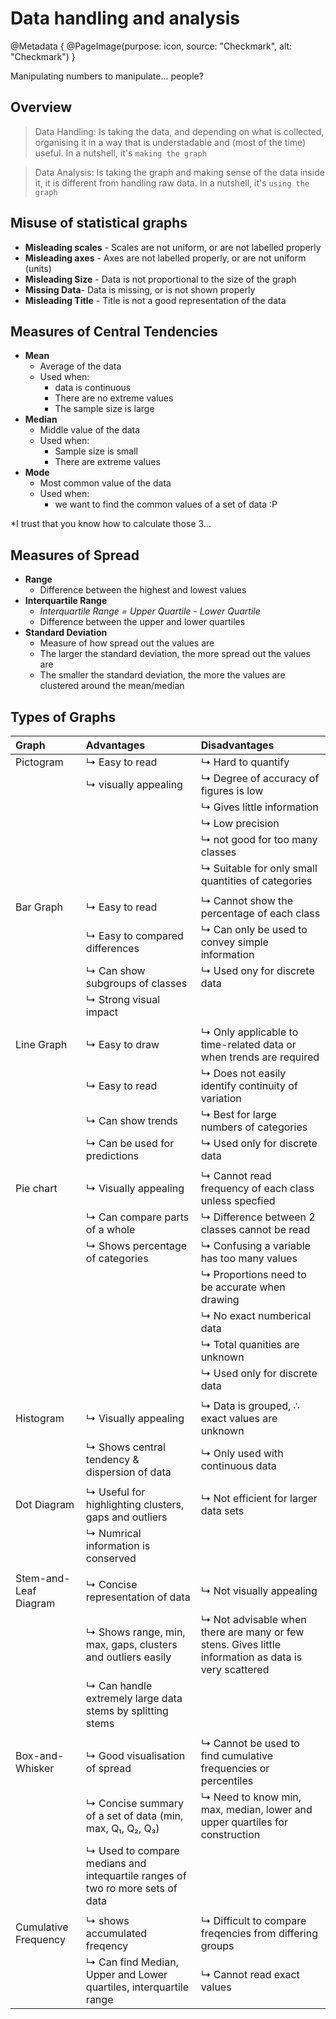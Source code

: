 # Data handling and analysis

@Metadata {
    @PageImage(purpose: icon, source: "Checkmark", alt: "Checkmark")
}

Manipulating numbers to manipulate... people?

## Overview

> Data Handling:
> Is taking the data, and depending on what is collected, organising it in a way that is understadable and (most of the time) useful. In a nutshell, it's `making the graph`

> Data Analysis:
> Is taking the graph and making sense of the data inside it, it is different from handling raw data. In a nutshell, it's `using the graph`

## Misuse of statistical graphs
- **Misleading scales** - Scales are not uniform, or are not labelled properly
- **Misleading axes** - Axes are not labelled properly, or are not uniform (units)
- **Misleading Size** - Data is not proportional to the size of the graph
- **Missing Data**- Data is missing, or is not shown properly
- **Misleading Title** - Title is not a good representation of the data

## Measures of Central Tendencies
- **Mean** 
    - Average of the data
    - Used when: 
        - data is continuous
        - There are no extreme values
        - The sample size is large
- **Median** 
    - Middle value of the data
    - Used when:
        - Sample size is small
        - There are extreme values
- **Mode** 
    - Most common value of the data
    - Used when:
        - we want to find the common values of a set of data :P

*I trust that you know how to calculate those 3...

## Measures of Spread
- **Range**
    - Difference between the highest and lowest values
- **Interquartile Range**
    - *Interquartile Range = Upper Quartile - Lower Quartile*
    - Difference between the upper and lower quartiles
- **Standard Deviation**
    - Measure of how spread out the values are
    - The larger the standard deviation, the more spread out the values are
    - The smaller the standard deviation, the more the values are clustered around the mean/median 


## Types of Graphs
|Graph|Advantages|Disadvantages|
|:---|:---|:---|
|Pictogram              | ↳ Easy to read                    | ↳ Hard to quantify                                    |
|                       | ↳ visually appealing              | ↳ Degree of accuracy of figures is low                |
|                       |                                   | ↳ Gives little information                            |
|                       |                                   | ↳ Low precision                                       |
|                       |                                   | ↳ not good for too many classes                       |
|                       |                                   | ↳ Suitable for only small quantities of categories    |
||||
|Bar Graph              | ↳ Easy to read                    | ↳ Cannot show the percentage of each class            |
|                       | ↳ Easy to compared differences    | ↳ Can only be used to convey simple information       |
|                       | ↳ Can show subgroups of classes   | ↳ Used ony for discrete data                          |
|                       | ↳ Strong visual impact            |                                                       |
||||
|Line Graph             | ↳ Easy to draw                    | ↳ Only applicable to time-related data or when trends are required|
|                       | ↳ Easy to read                    | ↳ Does not easily identify continuity of variation    |
|                       | ↳ Can show trends                 | ↳ Best for large numbers of categories                |
|                       | ↳ Can be used for predictions     | ↳ Used only for discrete data                         |
||||
|Pie chart              | ↳ Visually appealing              | ↳ Cannot read frequency of each class unless specfied |
|                       | ↳ Can compare parts of a whole    | ↳ Difference between 2 classes cannot be read         |
|                       | ↳ Shows percentage of categories  | ↳ Confusing a variable has too many values            |
|                       |                                   | ↳ Proportions need to be accurate when drawing        |
|                       |                                   | ↳ No exact numberical data                            |
|                       |                                   | ↳ Total quanities are unknown                         |
|                       |                                   | ↳ Used only for discrete data                         |
||||
|Histogram              | ↳ Visually appealing              | ↳ Data is grouped, ∴ exact values are unknown         |
|                       | ↳ Shows central tendency & dispersion of data| ↳ Only used with continuous data           |
||||
|Dot Diagram            | ↳ Useful for highlighting clusters, gaps and outliers| ↳ Not efficient for larger data sets|
|                       | ↳ Numrical information is conserved|                                                      |
||||
|Stem-and-Leaf Diagram  | ↳ Concise representation of data  | ↳ Not visually appealing                              |
|                       | ↳ Shows range, min, max, gaps, clusters and outliers easily| ↳ Not advisable when there are many or few stens. Gives little information as data is very scattered|
|                       | ↳ Can handle extremely large data stems by splitting stems|                               |
||||
|Box-and-Whisker        | ↳ Good visualisation of spread    | ↳ Cannot be used to find cumulative frequencies or percentiles|
|                       | ↳ Concise summary of a set of data (min, max, Q₁, Q₂, Q₃)| ↳ Need to know min, max, median, lower and upper quartiles for construction|
|                       | ↳ Used to compare medians and intequartile ranges of two ro more sets of data|            |
||||
|Cumulative Frequency   | ↳ shows accumulated freqency      | ↳ Difficult to compare freqencies from differing groups|
|                       | ↳ Can find Median, Upper and Lower quartiles, interquartile range| ↳ Cannot read exact values|
